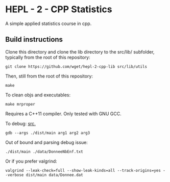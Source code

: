 # HEPL - 2 - CPP Statistics

A simple applied statistics course in cpp.

## Build instructions

Clone this directory and clone the lib directory to the src/lib/ subfolder, typically from the root of this repository:

    git clone https://github.com/wget/hepl-2-cpp-lib src/lib/utils

Then, still from the root of this repository:

    make

To clean objs and executables:

    make mrproper

Requires a C++11 compiler. Only tested with GNU GCC.

To debug: [src.](https://stackoverflow.com/a/6121299/3514658)

    gdb --args ./dist/main arg1 arg2 arg3

Out of bound and parsing debug issue:

    ./dist/main ./data/DonneeNbEnf.txt

Or if you prefer valgrind:

    valgrind --leak-check=full --show-leak-kinds=all --track-origins=yes --verbose dist/main data/Donnee.dat

